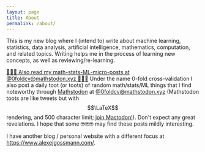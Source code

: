 ```yaml
---
layout: page
title: About
permalink: /about/
---
```


This is my new blog where I (intend to) write about machine learning, statistics, data analysis, artificial intelligence, mathematics, computation, and related topics.
Writing helps me in the process of learning new concepts, as well as reviewing/re-learning.

[:elephant::elephant::elephant: Also read my math-stats-ML-micro-posts at @0foldcv@mathstodon.xyz :wave::wave::wave:](https://mathstodon.xyz/@0foldcv)
Under the name 0-fold cross-validation I also post a daily toot (or toots) of random math/stats/ML things that I find noteworthy through [Mathstodon](https://mathstodon.xyz/about) at [@0foldcv@mathstodon.xyz](https://mathstodon.xyz/@0foldcv) (Mathstodon toots are like tweets but with $$\LaTeX$$ rendering, and 500 character limit; [join Mastodon!](https://joinmastodon.org/)). Don't expect any great revelations. I hope that some :nerd_face::nerd_face::nerd_face: may find these posts mildly interesting.

I have another blog / personal website with a different focus at <https://www.alexejgossmann.com/>.
